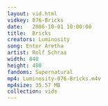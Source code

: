```yaml
---
layout: vid.html
vidkey: 076-Bricks
date:   2006-10-01 10:00:00
title:  Bricks
creators: Luminosity
song: Enter Aretha
artist: Rolf Schraa
width: 848
height: 480
fandoms: Supernatural
mp4: Luminosity-076-Bricks.m4v
mp4size: 35.57 MB
collection: vids
---
```


  <div>
  
  </div>
  